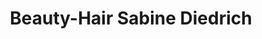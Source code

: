 ---
title: "Beauty-Hair Sabine Diedrich"
url: /borken/beauty-hair-sabine-diedrich/
shop: Friseur
---